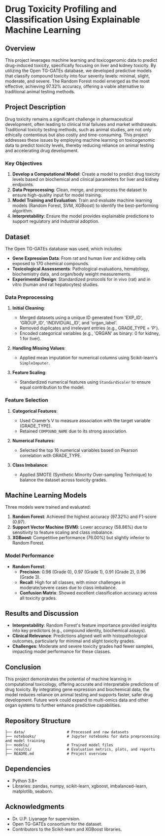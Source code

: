 # Drug Toxicity Profiling and Classification Using Explainable Machine Learning

## Overview
This project leverages machine learning and toxicogenomic data to predict drug-induced toxicity, specifically focusing on liver and kidney toxicity. By utilizing the Open TG-GATEs database, we developed predictive models that classify compound toxicity into four severity levels: minimal, slight, moderate, and severe. The Random Forest model emerged as the most effective, achieving 97.32% accuracy, offering a viable alternative to traditional animal testing methods.

## Project Description
Drug toxicity remains a significant challenge in pharmaceutical development, often leading to clinical trial failures and market withdrawals. Traditional toxicity testing methods, such as animal studies, are not only ethically contentious but also costly and time-consuming. This project addresses these issues by employing machine learning on toxicogenomic data to predict toxicity levels, thereby reducing reliance on animal testing and accelerating drug development.

### Key Objectives
1. **Develop a Computational Model**: Create a model to predict drug toxicity levels based on biochemical and clinical parameters for liver and kidney endpoints.
2. **Data Preprocessing**: Clean, merge, and preprocess the dataset to ensure high-quality input for model training.
3. **Model Training and Evaluation**: Train and evaluate machine learning models (Random Forest, SVM, XGBoost) to identify the best-performing algorithm.
4. **Interpretability**: Ensure the model provides explainable predictions to support regulatory and industrial adoption.

## Dataset
The Open TG-GATEs database was used, which includes:
- **Gene Expression Data**: From rat and human liver and kidney cells exposed to 170 chemical compounds.
- **Toxicological Assessments**: Pathological evaluations, hematology, biochemistry data, and organ/body weight measurements.
- **Experimental Design**: Standardized protocols for in vivo (rat) and in vitro (human and rat hepatocytes) studies.

### Data Preprocessing
1. **Initial Cleaning**: 
   - Merged datasets using a unique ID generated from 'EXP_ID', 'GROUP_ID', 'INDIVIDUAL_ID', and 'organ_label'.
   - Removed duplicates and irrelevant entries (e.g., GRADE_TYPE = 'P').
   - Encoded categorical variables (e.g., 'ORGAN' as binary: 0 for kidney, 1 for liver).

2. **Handling Missing Values**: 
   - Applied mean imputation for numerical columns using Scikit-learn's `SimpleImputer`.

3. **Feature Scaling**: 
   - Standardized numerical features using `StandardScaler` to ensure equal contribution to the model.

### Feature Selection
1. **Categorical Features**: 
   - Used Cramér’s V to measure association with the target variable (GRADE_TYPE).
   - Retained `COMPOUND_NAME` due to its strong association.

2. **Numerical Features**: 
   - Selected the top 16 numerical variables based on Pearson correlation with GRADE_TYPE.

3. **Class Imbalance**: 
   - Applied SMOTE (Synthetic Minority Over-sampling Technique) to balance the dataset across toxicity grades.

## Machine Learning Models
Three models were trained and evaluated:
1. **Random Forest**: Achieved the highest accuracy (97.32%) and F1-score (0.97).
2. **Support Vector Machine (SVM)**: Lower accuracy (58.86%) due to sensitivity to feature scaling and class imbalance.
3. **XGBoost**: Competitive performance (76.00%) but slightly inferior to Random Forest.

### Model Performance
- **Random Forest**:
  - **Precision**: 0.98 (Grade 0), 0.97 (Grade 1), 0.91 (Grade 2), 0.96 (Grade 3).
  - **Recall**: High for all classes, with minor challenges in moderate/severe cases due to class imbalance.
  - **Confusion Matrix**: Showed excellent classification accuracy across all toxicity grades.

## Results and Discussion
- **Interpretability**: Random Forest's feature importance provided insights into key predictors (e.g., compound identity, biochemical assays).
- **Clinical Relevance**: Predictions aligned well with histopathological outcomes, particularly for minimal and slight toxicity grades.
- **Challenges**: Moderate and severe toxicity grades had fewer samples, impacting model performance for these classes.

## Conclusion
This project demonstrates the potential of machine learning in computational toxicology, offering accurate and interpretable predictions of drug toxicity. By integrating gene expression and biochemical data, the model reduces reliance on animal testing and supports faster, safer drug development. Future work could expand to multi-omics data and other organ systems to further enhance predictive capabilities.

## Repository Structure
```
├── data/                   # Processed and raw datasets
├── notebooks/              # Jupyter notebooks for data preprocessing and model training
├── models/                 # Trained model files
├── results/                # Evaluation metrics, plots, and reports
├── README.md               # Project overview
```


## Dependencies
- Python 3.8+
- Libraries: pandas, numpy, scikit-learn, xgboost, imbalanced-learn, matplotlib, seaborn.

## Acknowledgments
- Dr. U.P. Liyanage for supervision.
- Open TG-GATEs consortium for the dataset.
- Contributors to the Scikit-learn and XGBoost libraries.
